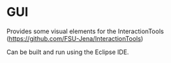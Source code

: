 GUI
===


Provides some visual elements for the InteractionTools (https://github.com/FSU-Jena/InteractionTools)


Can be built and run using the Eclipse IDE.
